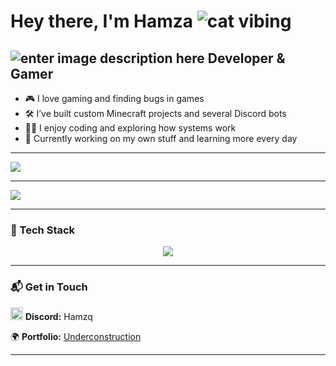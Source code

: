 
# Hey there, I'm Hamza   ![cat vibing](https://cdn.discordapp.com/emojis/862034033034526720.webp?size=32&animated=true)


##     ![enter image description here](https://cdn.discordapp.com/emojis/782495594014048266.webp?size=32)            Developer & Gamer


- 🎮 I love gaming and finding bugs in games  
- 🛠️ I’ve built custom Minecraft projects and several Discord bots  
- 👨‍💻 I enjoy coding and exploring how systems work  
- 🚀 Currently working on my own stuff and learning more every day

---

<img src="https://github-readme-stats.vercel.app/api/top-langs/?username=HamzaDavinci&layout=compact&theme=blueberry&count_private=true&hide_border=true&line_height=25" />

---

<p >
  <img src="https://lanyard.cnrad.dev/api/462251532046303242?theme=dark&animated=true&hideDiscriminators=true&borderRadius=10px" />
</p>

---

### 🧰 Tech Stack

<p align="center">
  <img src="https://skillicons.dev/icons?i=php,html,css,js,tailwind,python,nodejs,cs,dotnet,mysql,docker,npm,angular,github,git,vscode,visualstudio,eclipse,robloxstudio,unrealengine,discord,figma,stackoverflow" />
</p>


---

### 📬 Get in Touch

<p align="left">
  <img src="https://skillicons.dev/icons?i=discord" height=20" alt="Discord Icon" />
  <strong>Discord:</strong> Hamzq  
</p>



  🌍 <strong>Portfolio:</strong> <a href="https://google.com" target="_blank" rel="noopener noreferrer">Underconstruction</a>
</p>

---


